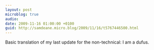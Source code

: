 ```yaml
---
layout: post
microblog: true
audio: 
date: 2009-11-16 01:00:00 +0100
guid: http://samdeane.micro.blog/2009/11/16/t5767446500.html
---
```

Basic translation of my last update for the non-technical: I am a dufus.
